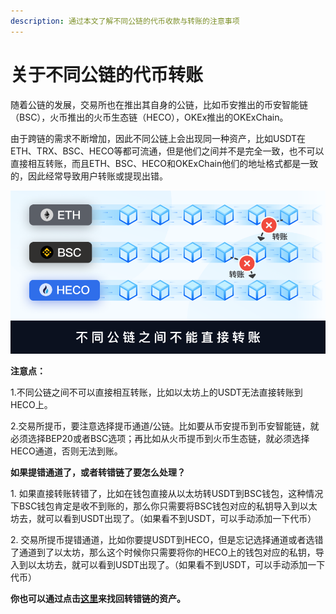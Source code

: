 ```yaml
---
description: 通过本文了解不同公链的代币收款与转账的注意事项
---
```


# 关于不同公链的代币转账

随着公链的发展，交易所也在推出其自身的公链，比如币安推出的币安智能链（BSC），火币推出的火币生态链（HECO），OKEx推出的OKExChain。

由于跨链的需求不断增加，因此不同公链上会出现同一种资产，比如USDT在ETH、TRX、BSC、HECO等都可流通，但是他们之间并不是完全一致，也不可以直接相互转账，而且ETH、BSC、HECO和OKExChain他们的地址格式都是一致的，因此经常导致用户转账或提现出错。

![](../../.gitbook/assets/fqa-zhong-.png)

**注意点：** 

1.不同公链之间不可以直接相互转账，比如以太坊上的USDT无法直接转账到HECO上。 

2.交易所提币，要注意选择提币通道/公链。比如要从币安提币到币安智能链，就必须选择BEP20或者BSC选项；再比如从火币提币到火币生态链，就必须选择HECO通道，否则无法到账。



**如果提错通道了，或者转错链了要怎么处理？** 

1\. 如果直接转账转错了，比如在钱包直接从以太坊转USDT到BSC钱包，这种情况下BSC钱包肯定是收不到账的，那么你只需要将BSC钱包对应的私钥导入到以太坊去，就可以看到USDT出现了。（如果看不到USDT，可以手动添加一下代币） 

2\. 交易所提币提错通道，比如你要提USDT到HECO，但是忘记选择通道或者选错了通道到了以太坊，那么这个时候你只需要将你的HECO上的钱包对应的私钥，导入到以太坊去，就可以看到USDT出现了。（如果看不到USDT，可以手动添加一下代币）

**你也可以通过点击**[**这里**](https://tp-lab.tokenpocket.pro/AssetsFind/index.html?locale=zh#/)**来找回转错链的资产。**
